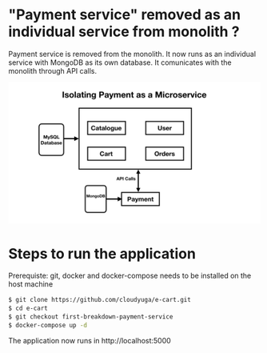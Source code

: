 # "Payment service" removed as an individual service from monolith ?

Payment service is removed from the monolith.  It now runs as an individual service with MongoDB as its own database. 
It comunicates with the monolith through API calls.

![](images/Payment.jpeg?raw=true)

# Steps to run the application
Prerequiste: git, docker and docker-compose needs to be installed on the host machine

```sh
$ git clone https://github.com/cloudyuga/e-cart.git
$ cd e-cart
$ git checkout first-breakdown-payment-service
$ docker-compose up -d
```
The application now runs in http://localhost:5000